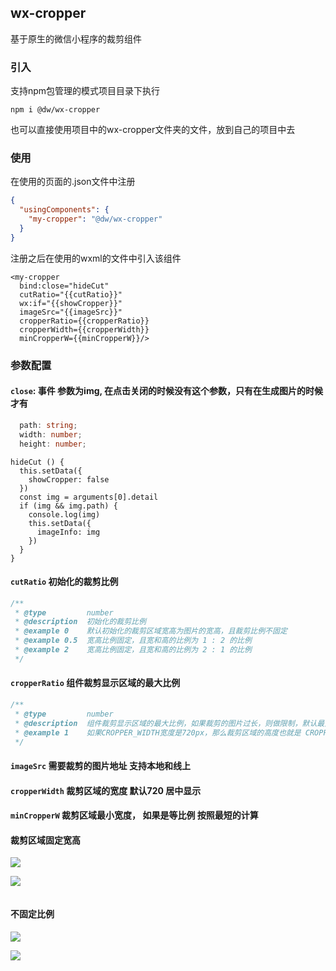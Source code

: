 ## wx-cropper
基于原生的微信小程序的裁剪组件

### 引入
支持npm包管理的模式项目目录下执行
```code
npm i @dw/wx-cropper
```

也可以直接使用项目中的wx-cropper文件夹的文件，放到自己的项目中去

### 使用

在使用的页面的.json文件中注册
```json
{
  "usingComponents": {
    "my-cropper": "@dw/wx-cropper"
  }
}
```

注册之后在使用的wxml的文件中引入该组件
```code
<my-cropper
  bind:close="hideCut"
  cutRatio="{{cutRatio}}"
  wx:if="{{showCropper}}"
  imageSrc="{{imageSrc}}"
  cropperRatio={{cropperRatio}}
  cropperWidth={{cropperWidth}}
  minCropperW={{minCropperW}}/>
```

### 参数配置
#### `close`: 事件  参数为img, 在点击关闭的时候没有这个参数，只有在生成图片的时候才有
```ts
  path: string;
  width: number;
  height: number;
```
```code
hideCut () {
  this.setData({
    showCropper: false
  })
  const img = arguments[0].detail
  if (img && img.path) {
    console.log(img)
    this.setData({
      imageInfo: img
    })
  }
}
```
#### `cutRatio`   初始化的裁剪比例
```js
/**
 * @type         number
 * @description  初始化的裁剪比例
 * @example 0    默认初始化的裁剪区域宽高为图片的宽高，且裁剪比例不固定
 * @example 0.5  宽高比例固定，且宽和高的比例为 1 : 2 的比例
 * @example 2    宽高比例固定，且宽和高的比例为 2 : 1 的比例
 */
```

#### `cropperRatio`   组件裁剪显示区域的最大比例
```js
/**
 * @type         number
 * @description  组件裁剪显示区域的最大比例，如果裁剪的图片过长，则做限制，默认最大宽高比例为 宽640 / 高960 (宽高比例)
 * @example 1    如果CROPPER_WIDTH宽度是720px，那么裁剪区域的高度也就是 CROPPER_WIDTH / cropperRatio 为 720px;
 */
```

#### `imageSrc`   需要裁剪的图片地址 支持本地和线上

#### `cropperWidth`   裁剪区域的宽度 默认720  居中显示

#### `minCropperW`    裁剪区域最小宽度， 如果是等比例 按照最短的计算

#### 裁剪区域固定宽高
![](https://github.com/IFmiss/wx-cropper//blob/master/1.jpg)

![](https://github.com/IFmiss/wx-cropper//blob/master/2.jpg)
```js
```

#### 不固定比例

![](https://github.com/IFmiss/wx-cropper//blob/master/4.jpg)

![](https://github.com/IFmiss/wx-cropper//blob/master/3.jpg)